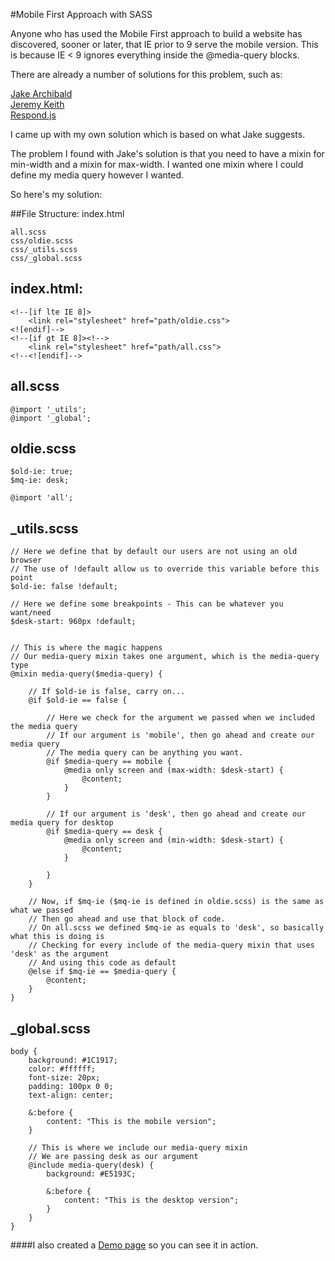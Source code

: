 #Mobile First Approach with SASS

Anyone who has used the Mobile First approach to build a website has discovered, sooner or later, that IE prior to 9 serve the mobile version.
This is because IE < 9 ignores everything inside the @media-query blocks.

There are already a number of solutions for this problem, such as:

[Jake Archibald](http://jakearchibald.github.io/sass-ie/) <br>
[Jeremy Keith](http://adactio.com/journal/4494/) <br>
[Respond.js](https://github.com/scottjehl/Respond)

I came up with my own solution which is based on what Jake suggests.

The problem I found with Jake's solution is that you need to have a mixin for min-width and a mixin for max-width.
I wanted one mixin where I could define my media query however I wanted.

So here's my solution:

##File Structure:
	index.html

	all.scss
	css/oldie.scss
	css/_utils.scss
	css/_global.scss

## index.html:

	<!--[if lte IE 8]>
	    <link rel="stylesheet" href="path/oldie.css">
	<![endif]-->
	<!--[if gt IE 8]><!-->
	    <link rel="stylesheet" href="path/all.css">
	<!--<![endif]-->


## all.scss

	@import '_utils';
	@import '_global';


## oldie.scss

	$old-ie: true;
	$mq-ie: desk;

	@import 'all';


## _utils.scss

	// Here we define that by default our users are not using an old browser
	// The use of !default allow us to override this variable before this point
	$old-ie: false !default;

	// Here we define some breakpoints - This can be whatever you want/need
    $desk-start: 960px !default;


    // This is where the magic happens
    // Our media-query mixin takes one argument, which is the media-query type
    @mixin media-query($media-query) {

    	// If $old-ie is false, carry on...
        @if $old-ie == false {

        	// Here we check for the argument we passed when we included the media query
        	// If our argument is 'mobile', then go ahead and create our media query
        	// The media query can be anything you want.
            @if $media-query == mobile {
                @media only screen and (max-width: $desk-start) {
                	@content;
                }
            }

            // If our argument is 'desk', then go ahead and create our media query for desktop
            @if $media-query == desk {
                @media only screen and (min-width: $desk-start) {
                	@content;
                }

            }
        }

        // Now, if $mq-ie ($mq-ie is defined in oldie.scss) is the same as what we passed
        // Then go ahead and use that block of code.
        // On all.scss we defined $mq-ie as equals to 'desk', so basically what this is doing is
        // Checking for every include of the media-query mixin that uses 'desk' as the argument
        // And using this code as default
        @else if $mq-ie == $media-query {
        	@content;
        }
    }

## _global.scss
	body {
		background: #1C1917;
		color: #ffffff;
		font-size: 20px;
		padding: 100px 0 0;
		text-align: center;

		&:before {
			content: "This is the mobile version";
		}

		// This is where we include our media-query mixin
		// We are passing desk as our argument
		@include media-query(desk) {
			background: #E5193C;

			&:before {
				content: "This is the desktop version";
			}
		}
	}

####I also created a [Demo page](http://www.pedroduarte.me/mobile-first-sass/) so you can see it in action.
